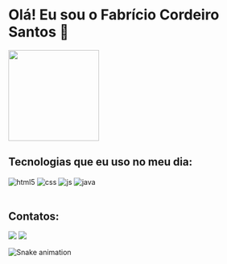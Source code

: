 <h1> Olá! Eu sou o Fabrício Cordeiro Santos 🚀 </h1>

<div>
  
  <img  height="180em" src="https://github-readme-stats.vercel.app/api?username=fabriciocsantos&show_icons=true&theme=great-gatsby&include_all_commits=true&count_private=true"/>
</div>


## Tecnologias que eu uso no meu dia:

<div style="display: inline_block">
  <img align="center" alt="html5" src="https://img.shields.io/badge/HTML5-E34F26?style=for-the-badge&logo=html5&logoColor=white" />
  <img align="center" alt="css" src="https://img.shields.io/badge/CSS3-1572B6?style=for-the-badge&logo=css3&logoColor=white" />
  <img align="center" alt="js" src="https://img.shields.io/badge/JavaScript-F7DF1E?style=for-the-badge&logo=javascript&logoColor=black" />
  <img align="center" alt="java" src="https://img.shields.io/badge/Java-ED8B00?style=for-the-badge&logo=java&logoColor=white" />
</div><br/>

## Contatos:

<div>
<a href="https://instagram.com/fah_rvs" target="_blank"><img src="https://img.shields.io/badge/-Instagram-%23E4405F?style=for-the-badge&logo=instagram&logoColor=white" target="_blank"></a>
<a href = "mailto:contato@fsantos.veredinha@gmail.com"><img src="https://img.shields.io/badge/Gmail-D14836?style=for-the-badge&logo=gmail&logoColor=white" target="_blank"></a>

  ![Snake animation](https://github.com/LuigiGF/LuigiGF/blob/output/github-contribution-grid-snake.svg)
